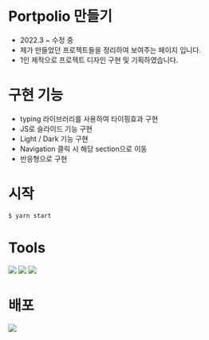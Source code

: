 # Portpolio 만들기

* 2022.3 ~ 수정 중
* 제가 만들었던 프로젝트들을 정리하여 보여주는 페이지 입니다.
* 1인 제작으로 프로젝트 디자인 구현 및 기획하였습니다.

# 구현 기능

* typing 라이브러리를 사용하여 타이핑효과 구현
* JS로 슬라이드 기능 구현
* Light / Dark 기능 구현
* Navigation 클릭 시 해당 section으로 이동
* 반응형으로 구현

# 시작
```javaScript
$ yarn start
```


# Tools
<div>
<img src="https://img.shields.io/badge/React-61DAFB?style=flat-square&logo=React&logoColor=white"/>
<img src="https://img.shields.io/badge/Tailwind CSS-06B6D4?style=flat-square&logo=Tailwind CSS&logoColor=white"/>
<img src="https://img.shields.io/badge/HTML5-E34F26?style=flat-square&logo=HTML5&logoColor=white"/>
</div>

# 배포

<img src="https://img.shields.io/badge/GitHub-181717?style=flat-square&logo=GitHub&logoColor=white"/>

